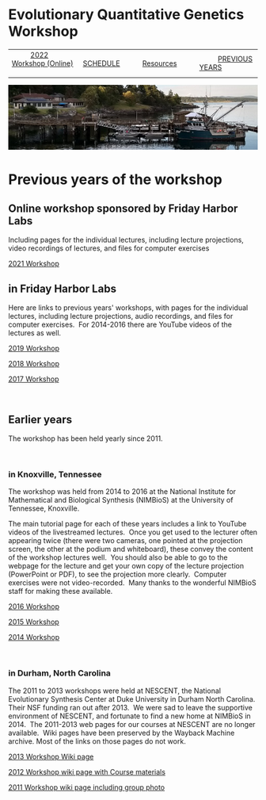 
# Evolutionary Quantitative Genetics Workshop #

|        |        |        |    |
|--------|---------------------------------------------|--------------------|------------------------------------------|
| &nbsp;&nbsp;&nbsp;&nbsp;&nbsp;&nbsp;&nbsp;&nbsp;&nbsp; [2022 Workshop (Online)](/index.html) &nbsp;&nbsp;&nbsp;&nbsp;&nbsp;&nbsp;&nbsp;&nbsp;&nbsp; | &nbsp;&nbsp;&nbsp;&nbsp;&nbsp;&nbsp;&nbsp;&nbsp;&nbsp;&nbsp;&nbsp;&nbsp; [SCHEDULE](/schedule.html) &nbsp;&nbsp;&nbsp;&nbsp;&nbsp;&nbsp;&nbsp;&nbsp;&nbsp; | &nbsp;&nbsp;&nbsp;&nbsp;&nbsp;&nbsp;&nbsp;&nbsp;&nbsp;&nbsp;&nbsp;&nbsp; [Resources](/resources.html) &nbsp;&nbsp;&nbsp;&nbsp;&nbsp;&nbsp;&nbsp;&nbsp;&nbsp; | &nbsp;&nbsp;&nbsp;&nbsp;&nbsp;&nbsp;&nbsp;&nbsp;&nbsp; [PREVIOUS YEARS](/previous.html) &nbsp;&nbsp;&nbsp;&nbsp;&nbsp;&nbsp; |


<div align="left">
<img src="/media/FHLimage2018b.jpg" alt="FHL waterfront in 2018">
</div>



# Previous years of the workshop #

## Online workshop sponsored by Friday Harbor Labs ##

Including pages for the individual lectures, including lecture projections, video recordings of lectures, and files for computer exercises

[2021 Workshop](https://EQGW.github.io/2022/schedule.md)

## in Friday Harbor Labs ##

Here are links to previous years' workshops, with pages for the individual lectures, including lecture projections, audio recordings, and files for computer exercises.  For 2014-2016 there are YouTube videos of the lectures as well.

[2019 Workshop](https://blogs.uw.edu/fhleqg/)

[2018 Workshop](http://blogs.uw.edu/fhleqg/schedule-2018/)

[2017 Workshop](http://blogs.uw.edu/fhleqg/2017-schedule/)


&nbsp;

## Earlier years ##

The workshop has been held yearly since 2011.

&nbsp;

### in Knoxville, Tennessee ###

The workshop was held from 2014 to 2016 at the National Institute for Mathematical and Biological Synthesis (NIMBioS) at the University of Tennessee, Knoxville.

The main tutorial page for each of these years includes a link to YouTube videos of the livestreamed lectures.  Once you get used to the lecturer often appearing twice (there were two cameras, one pointed at the projection screen, the other at the podium and whiteboard), these convey the content of the workshop lectures well.  You should also be able to go to the webpage for the lecture and get your own copy of the lecture projection (PowerPoint or PDF), to see the projection more clearly.  Computer exercises were not video-recorded.  Many thanks to the wonderful NIMBioS staff for making these available.


[2016 Workshop](http://www.nimbios.org/tutorials/TT_eqg2016)


[2015 Workshop](http://www.nimbios.org/tutorials/TT_eqg2015)


[2014 Workshop](http://www.nimbios.org/tutorials/TT_eqg)

&nbsp;

### in Durham, North Carolina ###

The 2011 to 2013 workshops were held at NESCENT, the National Evolutionary Synthesis Center at Duke University in Durham North Carolina.  Their NSF funding ran out after 2013.  We were sad to leave the supportive environment of NESCENT, and fortunate to find a new home at NIMBioS in 2014.  The 2011-2013 web pages for our courses at NESCENT are no longer available.  Wiki pages have been preserved by the Wayback Machine archive. Most of the links on those pages do not work.


[2013 Workshop Wiki page](https://web.archive.org/web/20130517232805/https://academy.nescent.org/wiki/Evolutionary_quantitative_genetics)


[2012 Workshop wiki page with Course materials](https://web.archive.org/web/20121202111458/http://academy.nescent.org:80/wiki/Evolutionary_quantitative_genetics)


[2011 Workshop wiki page including group photo](https://web.archive.org/web/20130725033210/https://academy.nescent.org/wiki/2011_Evolutionary_quantitative_genetics)


